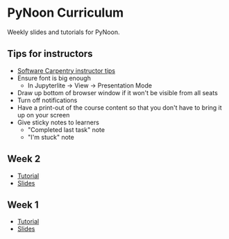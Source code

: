 # PyNoon Curriculum

Weekly slides and tutorials for PyNoon.

## Tips for instructors

* [Software Carpentry instructor tips](https://carpentries.github.io/instructor-training/instructor/17-live.html#top-ten-tips-for-participatory-live-coding-in-a-workshop)
* Ensure font is big enough
  * In Jupyterlite -> View -> Presentation Mode
* Draw up bottom of browser window if it won't be visible from all seats
* Turn off notifications
* Have a print-out of the course content so that you don't have to
  bring it up on your screen
* Give sticky notes to learners
  * "Completed last task" note
  * "I'm stuck" note
    
## Week 2

* [Tutorial](https://pynoon.github.io/curriculum/week_2/tutorial.html)
* [Slides](https://pynoon.github.io/curriculum/week_2/slides.html)
        
## Week 1

* [Tutorial](https://pynoon.github.io/curriculum/week_1/tutorial.html)
* [Slides](https://pynoon.github.io/curriculum/week_1/slides.html)